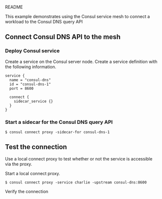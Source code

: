 README

This example demonstrates using the Consul service mesh
to connect a workload to the Consul DNS query API

## Connect Consul DNS API to the mesh

### Deploy Consul service

Create a service on the Consul server node. Create a service
definition with the following information.

```hcl
service {
  name = "consul-dns"
  id = "consul-dns-1"
  port = 8600

  connect {
    sidecar_service {}
  }
}
```

### Start a sidecar for the Consul DNS query API

```
$ consul connect proxy -sidecar-for consul-dns-1
```

## Test the connection

Use a local connect proxy to test whether or not the
service is accessible via the proxy.

Start a local connect proxy.

```
$ consul connect proxy -service charlie -upstream consul-dns:8600 
```

Verify the connection
